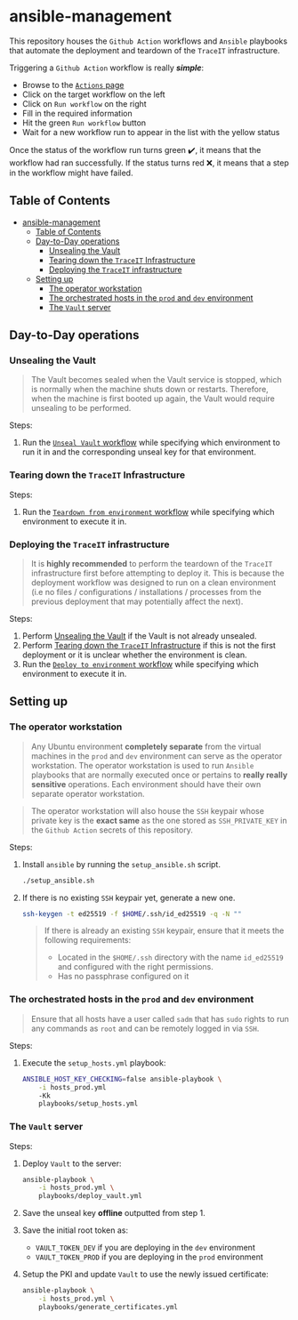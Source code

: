 # ansible-management

This repository houses the `Github Action` workflows and `Ansible` playbooks that automate the deployment and teardown of the `TraceIT` infrastructure.

Triggering a `Github Action` workflow is really ***simple***:
* Browse to the [`Actions` page](https://github.com/IFS4205-TraceIT/ansible-management/actions)
* Click on the target workflow on the left
* Click on `Run workflow` on the right
* Fill in the required information
* Hit the green `Run workflow` button
* Wait for a new workflow run to appear in the list with the yellow status

Once the status of the workflow run turns green :heavy_check_mark:, it means that the workflow had ran successfully. If the status turns red ❌, it means that a step in the workflow might have failed.

## Table of Contents

- [ansible-management](#ansible-management)
  - [Table of Contents](#table-of-contents)
  - [Day-to-Day operations](#day-to-day-operations)
    - [Unsealing the Vault](#unsealing-the-vault)
    - [Tearing down the `TraceIT` Infrastructure](#tearing-down-the-traceit-infrastructure)
    - [Deploying the `TraceIT` infrastructure](#deploying-the-traceit-infrastructure)
  - [Setting up](#setting-up)
    - [The operator workstation](#the-operator-workstation)
    - [The orchestrated hosts in the `prod` and `dev` environment](#the-orchestrated-hosts-in-the-prod-and-dev-environment)
    - [The `Vault` server](#the-vault-server)

## Day-to-Day operations

### Unsealing the Vault

> The Vault becomes sealed when the Vault service is stopped, which is normally when the machine shuts down or restarts. Therefore, when the machine is first booted up again, the Vault would require unsealing to be performed.

Steps:
1. Run the [`Unseal Vault` workflow](https://github.com/IFS4205-TraceIT/ansible-management/actions/workflows/unseal.yml) while specifying which environment to run it in and the corresponding unseal key for that environment.

### Tearing down the `TraceIT` Infrastructure

Steps:
1. Run the [`Teardown from environment` workflow](https://github.com/IFS4205-TraceIT/ansible-management/actions/workflows/teardown.yml) while specifying which environment to execute it in.

### Deploying the `TraceIT` infrastructure

> It is **highly recommended** to perform the teardown of the `TraceIT` infrastructure first before attempting to deploy it. This is because the deployment workflow was designed to run on a clean environment (i.e no files / configurations / installations / processes from the previous deployment that may potentially affect the next).

Steps:
1. Perform [Unsealing the Vault](#unsealing-the-vault) if the Vault is not already unsealed.
2. Perform [Tearing down the `TraceIT` Infrastructure](#tearing-down-the-traceit-infrastructure) if this is not the first deployment or it is unclear whether the environment is clean.
3. Run the [`Deploy to environment` workflow](https://github.com/IFS4205-TraceIT/ansible-management/actions/workflows/deploy.yml) while specifying which environment to execute it in.

## Setting up

### The operator workstation

> Any Ubuntu environment **completely separate** from the virtual machines in the `prod` and `dev` environment can serve as the operator workstation. The operator workstation is used to run `Ansible` playbooks that are normally executed once or pertains to **really really sensitive** operations. Each environment should have their own separate operator workstation.

> The operator workstation will also house the `SSH` keypair whose private key is the **exact same** as the one stored as `SSH_PRIVATE_KEY` in the `Github Action` secrets of this repository.

Steps:

1. Install `ansible` by running the `setup_ansible.sh` script.
    ```bash
    ./setup_ansible.sh
    ```

2. If there is no existing `SSH` keypair yet, generate a new one.
    ```bash
    ssh-keygen -t ed25519 -f $HOME/.ssh/id_ed25519 -q -N ""
    ```
    > If there is already an existing `SSH` keypair, ensure that it meets the following requirements:
    > * Located in the `$HOME/.ssh` directory with the name  `id_ed25519` and configured with the right permissions.
    > * Has no passphrase configured on it

### The orchestrated hosts in the `prod` and `dev` environment

> Ensure that all hosts have a user called `sadm` that has `sudo` rights to run any commands as `root` and can be remotely logged in via `SSH`.

Steps:  

1.  Execute the `setup_hosts.yml` playbook:
    ```bash
    ANSIBLE_HOST_KEY_CHECKING=false ansible-playbook \
        -i hosts_prod.yml
        -Kk
        playbooks/setup_hosts.yml
    ```

### The `Vault` server

Steps:

1) Deploy `Vault` to the server:
    ```bash
    ansible-playbook \
        -i hosts_prod.yml \
        playbooks/deploy_vault.yml
    ```
    
2) Save the unseal key **offline** outputted from step 1.

3) Save the initial root token as: 
    * `VAULT_TOKEN_DEV` if you are deploying in the `dev` environment
    * `VAULT_TOKEN_PROD` if you are deploying in the `prod` environment

4) Setup the PKI and update `Vault` to use the newly issued certificate:
    ```bash
    ansible-playbook \
        -i hosts_prod.yml \
        playbooks/generate_certificates.yml
    ```

